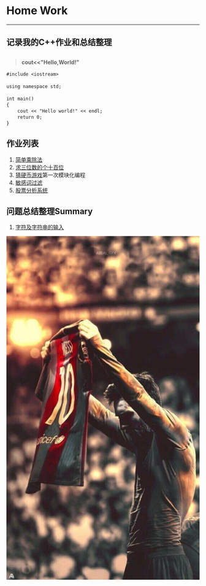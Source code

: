 # **Home Work**
***
## **记录我的C++作业和总结整理**
##  
>**cout<<"Hello,World!"**
```
#include <iostream>

using namespace std;

int main()
{
    cout << "Hello world!" << endl;
    return 0;
}
```
## **作业列表**
1. [简单乘除法](https://github.com/littleFlyDog/home-work/blob/main/homeworkfile/homework1.cpp)
2. [求三位数的个十百位](https://github.com/littleFlyDog/home-work/blob/main/homeworkfile/homework2.cpp)
3. [猜硬币游戏](https://github.com/littleFlyDog/home-work/tree/main/homeworkfile/playthecoin)第一次模块化编程
4. [敏感词过滤](./homeworkfile/敏感词过滤)
5. [股票分析系统](./homeworkfile/股票分析系统)

## **问题总结整理Summary**
1. [字符及字符串的输入](./summary/股票分析系统)


![](https://github.com/littleFlyDog/home-work/blob/main/pictures/Barcelona.jpg)

